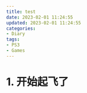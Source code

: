 ```yaml
---
title: test
date: 2023-02-01 11:24:55
updated: 2023-02-01 11:24:55
categories:
- Diary
tags:
- PS3
- Games
---
```



# 1. 开始起飞了